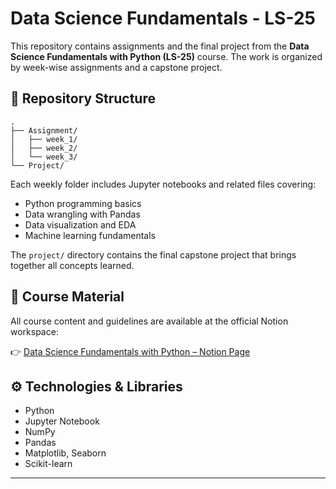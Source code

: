 # Data Science Fundamentals - LS-25

This repository contains assignments and the final project from the **Data Science Fundamentals with Python (LS-25)** course. The work is organized by week-wise assignments and a capstone project.

## 📁 Repository Structure

```
.
├── Assignment/
│   ├── week_1/
│   ├── week_2/
│   └── week_3/
└── Project/
```

Each weekly folder includes Jupyter notebooks and related files covering:

- Python programming basics
- Data wrangling with Pandas
- Data visualization and EDA
- Machine learning fundamentals

The `project/` directory contains the final capstone project that brings together all concepts learned.

## 🔗 Course Material

All course content and guidelines are available at the official Notion workspace:

👉 [Data Science Fundamentals with Python – Notion Page](https://www.notion.so/DATA-SCIENCE-FUNDAMENTALS-WITH-PYTHON-2037fafe85da8086875aee1c35d5e9e8?source=copy_link)

## ⚙️ Technologies & Libraries

- Python
- Jupyter Notebook
- NumPy
- Pandas
- Matplotlib, Seaborn
- Scikit-learn

---
